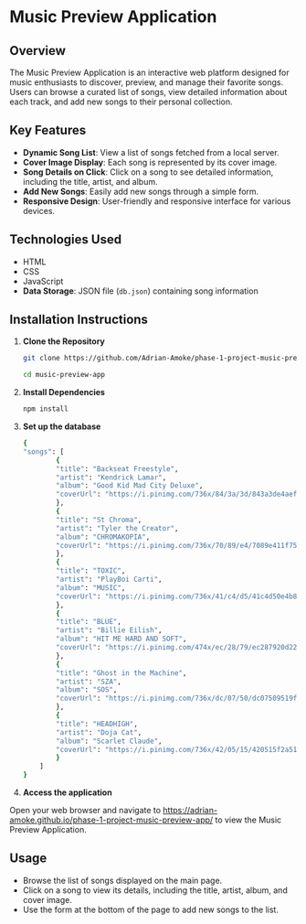 # Music Preview Application

## Overview
The Music Preview Application is an interactive web platform designed for music enthusiasts to discover, preview, and manage their favorite songs. Users can browse a curated list of songs, view detailed information about each track, and add new songs to their personal collection.

## Key Features
- **Dynamic Song List**: View a list of songs fetched from a local server.
- **Cover Image Display**: Each song is represented by its cover image.
- **Song Details on Click**: Click on a song to see detailed information, including the title, artist, and album.
- **Add New Songs**: Easily add new songs through a simple form.
- **Responsive Design**: User-friendly and responsive interface for various devices.

## Technologies Used
-  HTML
- CSS
- JavaScript
- **Data Storage**: JSON file (`db.json`) containing song information

## Installation Instructions

1. **Clone the Repository**
   ```bash
   git clone https://github.com/Adrian-Amoke/phase-1-project-music-preview-app.git

   cd music-preview-app

2. **Install Dependencies**
    ```bash
    npm install

3. **Set up the database**
    ```bash
    {
    "songs": [
            {
            "title": "Backseat Freestyle",
            "artist": "Kendrick Lamar",
            "album": "Good Kid Mad City Deluxe",
            "coverUrl": "https://i.pinimg.com/736x/84/3a/3d/843a3de4aef8a6539f7445b22826a36a.jpg"
            },
            {
            "title": "St Chroma",
            "artist": "Tyler the Creator",
            "album": "CHROMAKOPIA",
            "coverUrl": "https://i.pinimg.com/736x/70/89/e4/7089e411f756745789d88bd1fe401537.jpg"
            },
            {
            "title": "TOXIC",
            "artist": "PlayBoi Carti",
            "album": "MUSIC",
            "coverUrl": "https://i.pinimg.com/736x/41/c4/d5/41c4d50e4b80fa3cc617c21f9ae6ca74.jpg"
            },
            {
            "title": "BLUE",
            "artist": "Billie Eilish",
            "album": "HIT ME HARD AND SOFT",
            "coverUrl": "https://i.pinimg.com/474x/ec/28/79/ec287920d222b6ba9ce2d55f82b54a11.jpg"
            },
            {
            "title": "Ghost in the Machine",
            "artist": "SZA",
            "album": "SOS",
            "coverUrl": "https://i.pinimg.com/736x/dc/07/50/dc07509519f0d4b8472167c9b4a64a61.jpg"
            },
            {
            "title": "HEADHIGH",
            "artist": "Doja Cat",
            "album": "Scarlet Claude",
            "coverUrl": "https://i.pinimg.com/736x/42/05/15/420515f2a519190f86a0ab15fea7d8a6.jpg"
            }
        ]
    }

4. **Access the application**

Open your web browser and navigate to https://adrian-amoke.github.io/phase-1-project-music-preview-app/ to view the Music Preview Application.

## Usage
- Browse the list of songs displayed on the main page.
- Click on a song to view its details, including the title, artist, album, and cover image.
- Use the form at the bottom of the page to add new songs to the list.




